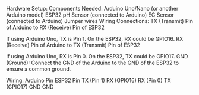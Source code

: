 Hardware Setup:
Components Needed:
Arduino Uno/Nano (or another Arduino model)
ESP32
pH Sensor (connected to Arduino)
EC Sensor (connected to Arduino)
Jumper wires
Wiring Connections:
TX (Transmit) Pin of Arduino to RX (Receive) Pin of ESP32

If using Arduino Uno, TX is Pin 1.
On the ESP32, RX could be GPIO16.
RX (Receive) Pin of Arduino to TX (Transmit) Pin of ESP32

If using Arduino Uno, RX is Pin 0.
On the ESP32, TX could be GPIO17.
GND (Ground): Connect the GND of the Arduino to the GND of the ESP32 to ensure a common ground.

Wiring:
Arduino Pin	ESP32 Pin
TX (Pin 1)	RX (GPIO16)
RX (Pin 0)	TX (GPIO17)
GND	GND
